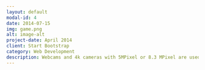 ```yaml
---
layout: default
modal-id: 4
date: 2014-07-15
img: game.png
alt: image-alt
project-date: April 2014
client: Start Bootstrap
category: Web Development
description: Webcams and 4k cameras with 5MPixel or 8.3 MPixel are used to control the ROUV and record videos. These are controlled via USB2.0 and SDI and are also designed for a diving depth of 500 metres.
---
```

